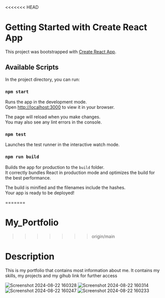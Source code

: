 <<<<<<< HEAD
# Getting Started with Create React App
This project was bootstrapped with [Create React App](https://github.com/facebook/create-react-app).

## Available Scripts

In the project directory, you can run:

### `npm start`

Runs the app in the development mode.\
Open [http://localhost:3000](http://localhost:3000) to view it in your browser.

The page will reload when you make changes.\
You may also see any lint errors in the console.

### `npm test`

Launches the test runner in the interactive watch mode.

### `npm run build`

Builds the app for production to the `build` folder.\
It correctly bundles React in production mode and optimizes the build for the best performance.

The build is minified and the filenames include the hashes.\
Your app is ready to be deployed!


=======
# My_Portfolio
>>>>>>> origin/main

# Description
This is my portfolio that contains most information about me. 
It contains my skills, my projects and my gihub link for further access

![Screenshot 2024-08-22 160328](https://github.com/user-attachments/assets/18889d70-f2c8-495e-ad3c-dcc128839683)
![Screenshot 2024-08-22 160314](https://github.com/user-attachments/assets/9a4ea1a6-5511-44cf-800c-8a9db375bd0b)
![Screenshot 2024-08-22 160247](https://github.com/user-attachments/assets/d47895b0-400c-4778-a81b-617f3877ca96)
![Screenshot 2024-08-22 160233](https://github.com/user-attachments/assets/6cdd22c2-a1b5-4ed6-b769-7dfe73c7e64a)


